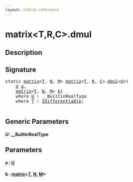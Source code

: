 ```yaml
---
layout: stdlib-reference
---
```


# matrix\<T,R,C\>\.dmul

## Description





## Signature 

<pre>
<span class='code_keyword'>static</span> <a href="../index.html" class="code_type">matrix</a>&lt;<a href="../t-0.html" class="code_type">T</a>, <a href="../index.html#decl-N" class="code_var">N</a>, <a href="../index.html#decl-M" class="code_var">M</a>&gt; <a href="../index.html" class="code_type">matrix</a>&lt;<a href="../t-0.html" class="code_type">T</a>, <a href="../index.html#decl-R" class="code_var">R</a>, <a href="../index.html#decl-C" class="code_var">C</a>&gt;.<a href=".html">dmul</a>&lt;<a href=".html#typeparam-U" class="code_type">U</a>&gt;(
    <a href=".html#typeparam-U" class="code_type">U</a> <a href=".html#decl-a" class="code_param">a</a>,
    <a href="../index.html" class="code_type">matrix</a>&lt;<a href="../t-0.html" class="code_type">T</a>, <a href="../index.html#decl-N" class="code_var">N</a>, <a href="../index.html#decl-M" class="code_var">M</a>&gt; <a href=".html#decl-b" class="code_param">b</a>)
    <span class='code_keyword'>where</span> <a href=".html#typeparam-U" class="code_type">U</a> : __BuiltinRealType
    <span class='code_keyword'>where</span> <a href="../t-0.html" class="code_type">T</a> : <a href="../../../interfaces/idifferentiable-01/index.html" class="code_type">IDifferentiable</a>;

</pre>

## Generic Parameters

####  <a id="typeparam-U"></a>U: \_\_BuiltinRealType

## Parameters

####  <a id="decl-a"></a>a  : [U](.html#typeparam-U)
####  <a id="decl-b"></a>b  : [matrix](../index.html)\<[T](../t-0.html), [N](../index.html#decl-N), [M](../index.html#decl-M)\>

